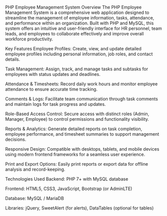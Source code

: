 PHP Employee Management System
Overview
The PHP Employee Management System is a comprehensive web application designed to streamline the management of employee information, tasks, attendance, and performance within an organization. Built with PHP and MySQL, this system offers an intuitive and user-friendly interface for HR personnel, team leads, and employees to collaborate effectively and improve overall workforce productivity.

Key Features
Employee Profiles: Create, view, and update detailed employee profiles including personal information, job roles, and contact details.

Task Management: Assign, track, and manage tasks and subtasks for employees with status updates and deadlines.

Attendance & Timesheets: Record daily work hours and monitor employee attendance to ensure accurate time tracking.

Comments & Logs: Facilitate team communication through task comments and maintain logs for task progress and updates.

Role-Based Access Control: Secure access with distinct roles (Admin, Manager, Employee) to control permissions and functionality visibility.

Reports & Analytics: Generate detailed reports on task completion, employee performance, and timesheet summaries to support management decisions.

Responsive Design: Compatible with desktops, tablets, and mobile devices using modern frontend frameworks for a seamless user experience.

Print and Export Options: Easily print reports or export data for offline analysis and record-keeping.

Technologies Used
Backend: PHP 7+ with MySQL database

Frontend: HTML5, CSS3, JavaScript, Bootstrap (or AdminLTE)

Database: MySQL / MariaDB

Libraries: jQuery, SweetAlert (for alerts), DataTables (optional for tables)
